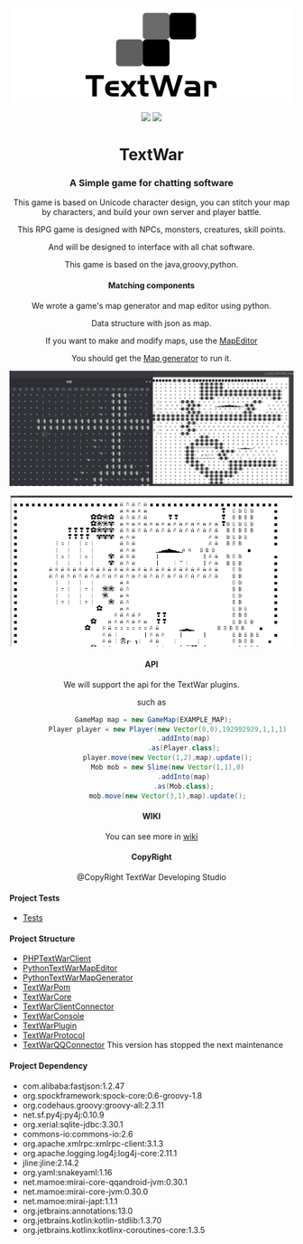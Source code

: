 <p align="center">
<img src="readme_image/banner.png" width=500>
 <div align="center">
  <img src="https://travis-ci.org/TextWar/TextWar.svg?branch=master">
  <a href="https://gitter.im/mytextwar/community?utm_source=badge&utm_medium=badge&utm_campaign=pr-badge)">
   <img src="https://badges.gitter.im/mytextwar/community.svg" >
  </a>
  </div>

</p>
<div align="center">
 
# TextWar
### A Simple game for chatting software

This game is based on Unicode character design, 
you can stitch your map by characters, and build your own server and player battle.

This RPG game is designed with NPCs, monsters, creatures, skill points.

And will be designed to interface with all chat software.

This game is based on the java,groovy,python.
#### Matching components

We wrote a game's map generator and map editor using python.

Data structure with json as map.

If you want to make and modify maps, use the [MapEditor](https://github.com/TextWar/Textwar-MapEditor)

You should get the [Map generator](https://github.com/TextWar/textwar-py) to run it.

![editor](readme_image/editor.png)

<p align="center">
<img src="readme_image/map.png" width=500>
</p>


#### API

We will support the api for the TextWar plugins.

such as

```groovy
 GameMap map = new GameMap(EXAMPLE_MAP);
        Player player = new Player(new Vector(0,0),192992929,1,1,1)
                .addInto(map)
                .as(Player.class);
        player.move(new Vector(1,2),map).update();
        Mob mob = new Slime(new Vector(1,1),0)
                .addInto(map)
                .as(Mob.class);
        mob.move(new Vector(3,1),map).update();
```
#### WIKI

You can see more in [wiki](https://github.com/TextWar/QQTextWar/wiki)

#### CopyRight

@CopyRight TextWar Developing Studio

</div>

#### Project Tests

- [Tests](tests)

#### Project Structure

- [PHPTextWarClient](https://github.com/TextWar/TextWar-PHP-Client)
- [PythonTextWarMapEditor](https://github.com/TextWar/Textwar-MapEditor)
- [PythonTextWarMapGenerator](https://github.com/TextWar/textwar-py)
- [TextWarPom](textwar_pom)
- [TextWarCore](textwar)
- [TextWarClientConnector](textwar_client_connector)
- [TextWarConsole](textwar_console)
- [TextWarPlugin](textwar_plugin)
- [TextWarProtocol](textwar_protocol)
- [TextWarQQConnector](textwar_qq_connector) This version has stopped the next maintenance

#### Project Dependency

- com.alibaba:fastjson:1.2.47
- org.spockframework:spock-core:0.6-groovy-1.8
- org.codehaus.groovy:groovy-all:2.3.11
- net.sf.py4j:py4j:0.10.9
- org.xerial:sqlite-jdbc:3.30.1
- commons-io:commons-io:2.6
- org.apache.xmlrpc:xmlrpc-client:3.1.3
- org.apache.logging.log4j:log4j-core:2.11.1
- jline:jline:2.14.2
- org.yaml:snakeyaml:1.16
- net.mamoe:mirai-core-qqandroid-jvm:0.30.1
- net.mamoe:mirai-core-jvm:0.30.0
- net.mamoe:mirai-japt:1.1.1
- org.jetbrains:annotations:13.0
- org.jetbrains.kotlin:kotlin-stdlib:1.3.70
- org.jetbrains.kotlinx:kotlinx-coroutines-core:1.3.5








